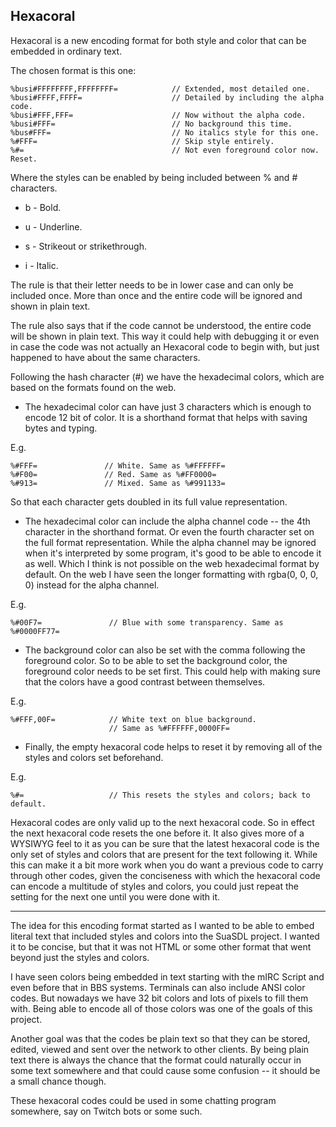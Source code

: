 Hexacoral
---------

Hexacoral is a new encoding format for both style and color that can be embedded
in ordinary text.

The chosen format is this one:

    %busi#FFFFFFFF,FFFFFFFF=            // Extended, most detailed one.
    %busi#FFFF,FFFF=                    // Detailed by including the alpha code.
    %busi#FFF,FFF=                      // Now without the alpha code.
    %busi#FFF=                          // No background this time.
    %bus#FFF=                           // No italics style for this one.
    %#FFF=                              // Skip style entirely.
    %#=                                 // Not even foreground color now. Reset.

Where the styles can be enabled by being included between % and # characters.

  * b - Bold.

  * u - Underline.

  * s - Strikeout or strikethrough.

  * i - Italic.

The rule is that their letter needs to be in lower case and can only be included
once. More than once and the entire code will be ignored and shown in plain
text.

The rule also says that if the code cannot be understood, the entire code will
be shown in plain text. This way it could help with debugging it or even in case
the code was not actually an Hexacoral code to begin with, but just happened to
have about the same characters.

Following the hash character (#) we have the hexadecimal colors, which are based
on the formats found on the web.

  * The hexadecimal color can have just 3 characters which is enough to encode
12 bit of color. It is a shorthand format that helps with saving bytes and
typing.

E.g.

    %#FFF=               // White. Same as %#FFFFFF=
    %#F00=               // Red. Same as %#FF0000=
    %#913=               // Mixed. Same as %#991133=

So that each character gets doubled in its full value representation.

  * The hexadecimal color can include the alpha channel code -- the 4th
character in the shorthand format. Or even the fourth character set on the full
format representation. While the alpha channel may be ignored when it's
interpreted by some program, it's good to be able to encode it as well. Which I
think is not possible on the web hexadecimal format by default. On the web I
have seen the longer formatting with rgba(0, 0, 0, 0) instead for the alpha
channel.

E.g.

    %#00F7=               // Blue with some transparency. Same as %#0000FF77=

  * The background color can also be set with the comma following the foreground
color. So to be able to set the background color, the foreground color needs to
be set first. This could help with making sure that the colors have a good
contrast between themselves.

E.g.

    %#FFF,00F=            // White text on blue background.
                          // Same as %#FFFFFF,0000FF=

  * Finally, the empty hexacoral code helps to reset it by removing all of the
styles and colors set beforehand.

E.g.

    %#=                   // This resets the styles and colors; back to default.

Hexacoral codes are only valid up to the next hexacoral code. So in effect the
next hexacoral code resets the one before it. It also gives more of a WYSIWYG
feel to it as you can be sure that the latest hexacoral code is the only set of
styles and colors that are present for the text following it. While this can
make it a bit more work when you do want a previous code to carry through other
codes, given the conciseness with which the hexacoral code can encode a
multitude of styles and colors, you could just repeat the setting for the next
one until you were done with it.

-----------------

The idea for this encoding format started as I wanted to be able to embed
literal text that included styles and colors into the SuaSDL project. I wanted
it to be concise, but that it was not HTML or some other format that went beyond
just the styles and colors.

I have seen colors being embedded in text starting with the mIRC Script and even
before that in BBS systems. Terminals can also include ANSI color codes. But
nowadays we have 32 bit colors and lots of pixels to fill them with. Being able
to encode all of those colors was one of the goals of this project.

Another goal was that the codes be plain text so that they can be stored,
edited, viewed and sent over the network to other clients. By being plain text
there is always the chance that the format could naturally occur in some text
somewhere and that could cause some confusion -- it should be a small chance
though.

These hexacoral codes could be used in some chatting program somewhere, say on
Twitch bots or some such.
